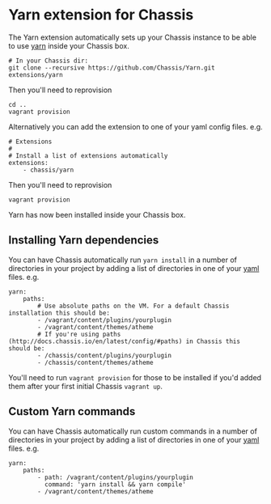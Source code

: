 # Yarn extension for Chassis
The Yarn extension automatically sets up your Chassis instance to be able to use [yarn](https://github.com/yarnpkg/yarn) inside your Chassis box.

```
# In your Chassis dir:
git clone --recursive https://github.com/Chassis/Yarn.git extensions/yarn

```

Then you'll need to reprovision
```
cd ..
vagrant provision
```

Alternatively you can add the extension to one of your yaml config files. e.g.
```
# Extensions
#
# Install a list of extensions automatically
extensions:
    - chassis/yarn
```

Then you'll need to reprovision
```
vagrant provision
```

Yarn has now been installed inside your Chassis box.


## Installing Yarn dependencies

You can have Chassis automatically run `yarn install` in a number of directories in your project by adding a list of directories in one of your [yaml](http://docs.chassis.io/en/latest/config/) files. e.g.
```
yarn:
    paths:
        # Use absolute paths on the VM. For a default Chassis installation this should be:
        - /vagrant/content/plugins/yourplugin
        - /vagrant/content/themes/atheme
        # If you're using paths (http://docs.chassis.io/en/latest/config/#paths) in Chassis this should be:
        - /chassis/content/plugins/yourplugin
        - /chassis/content/themes/atheme
```

You'll need to run `vagrant provision` for those to be installed if you'd added them after your first initial Chassis `vagrant up`.

## Custom Yarn commands

You can have Chassis automatically run custom commands in a number of directories in your project by adding a list of directories in one of your [yaml](http://docs.chassis.io/en/latest/config/) files. e.g.
```
yarn:
    paths:
        - path: /vagrant/content/plugins/yourplugin
          command: 'yarn install && yarn compile'
        - /vagrant/content/themes/atheme
```
